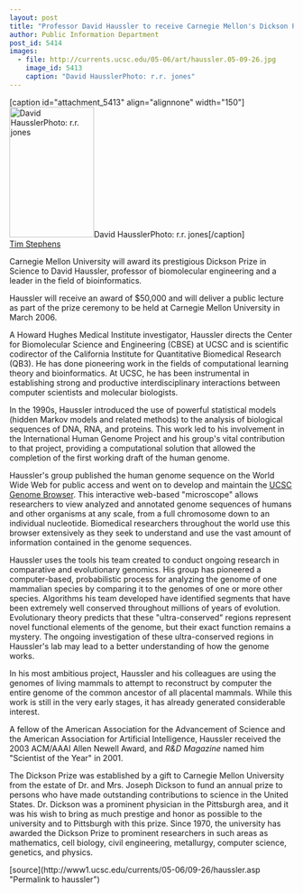 ```yaml
---
layout: post
title: "Professor David Haussler to receive Carnegie Mellon's Dickson Prize"
author: Public Information Department
post_id: 5414
images:
  - file: http://currents.ucsc.edu/05-06/art/haussler.05-09-26.jpg
    image_id: 5413
    caption: "David HausslerPhoto: r.r. jones"
---
```


[caption id="attachment_5413" align="alignnone" width="150"]<a href="http://localhost/mysite/wp-content/uploads/2005/09/haussler.05-09-26.jpg"><img class="size-full wp-image-5413" src="http://localhost/mysite/wp-content/uploads/2005/09/haussler.05-09-26.jpg" alt="David HausslerPhoto: r.r. jones" width="150" height="231" /></a>David HausslerPhoto: r.r. jones[/caption]
<a name="content" id="content"></a><br>
<a href="mailto:stephens@ucsc.edu">Tim Stephens</a>
<p>
  Carnegie Mellon University will award its prestigious Dickson Prize in Science to David Haussler, professor of biomolecular engineering and a leader in the field of bioinformatics.
</p>
<p>
  Haussler will receive an award of $50,000 and will deliver a public lecture as part of the prize ceremony to be held at Carnegie Mellon University in March 2006.
</p>
<p>
  A Howard Hughes Medical Institute investigator, Haussler directs the Center for Biomolecular Science and Engineering (CBSE) at UCSC and is scientific codirector of the California Institute for Quantitative Biomedical Research (QB3). He has done pioneering work in the fields of computational learning theory and bioinformatics. At UCSC, he has been instrumental in establishing strong and productive interdisciplinary interactions between computer scientists and molecular biologists.
</p>
<p>
  In the 1990s, Haussler introduced the use of powerful statistical models (hidden Markov models and related methods) to the analysis of biological sequences of DNA, RNA, and proteins. This work led to his involvement in the International Human Genome Project and his group's vital contribution to that project, providing a computational solution that allowed the completion of the first working draft of the human genome.
</p>
<p>
  Haussler's group published the human genome sequence on the World Wide Web for public access and went on to develop and maintain the <a href="http://genome.ucsc.edu">UCSC Genome Browser</a>. This interactive web-based "microscope" allows researchers to view analyzed and annotated genome sequences of humans and other organisms at any scale, from a full chromosome down to an individual nucleotide. Biomedical researchers throughout the world use this browser extensively as they seek to understand and use the vast amount of information contained in the genome sequences.
</p>
<p>
  Haussler uses the tools his team created to conduct ongoing research in comparative and evolutionary genomics. His group has pioneered a computer-based, probabilistic process for analyzing the genome of one mammalian species by comparing it to the genomes of one or more other species. Algorithms his team developed have identified segments that have been extremely well conserved throughout millions of years of evolution. Evolutionary theory predicts that these "ultra-conserved" regions represent novel functional elements of the genome, but their exact function remains a mystery. The ongoing investigation of these ultra-conserved regions in Haussler's lab may lead to a better understanding of how the genome works.
</p>
<p>
  In his most ambitious project, Haussler and his colleagues are using the genomes of living mammals to attempt to reconstruct by computer the entire genome of the common ancestor of all placental mammals. While this work is still in the very early stages, it has already generated considerable interest.
</p>
<p>
  A fellow of the American Association for the Advancement of Science and the American Association for Artificial Intelligence, Haussler received the 2003 ACM/AAAI Allen Newell Award, and <i>R&amp;D Magazine</i> named him "Scientist of the Year" in 2001.
</p>
<p>
  The Dickson Prize was established by a gift to Carnegie Mellon University from the estate of Dr. and Mrs. Joseph Dickson to fund an annual prize to persons who have made outstanding contributions to science in the United States. Dr. Dickson was a prominent physician in the Pittsburgh area, and it was his wish to bring as much prestige and honor as possible to the university and to Pittsburgh with this prize. Since 1970, the university has awarded the Dickson Prize to prominent researchers in such areas as mathematics, cell biology, civil engineering, metallurgy, computer science, genetics, and physics.
</p>
<form>
  <input name="t1" size="-1" type="hidden">
</form>




</p>
[source](http://www1.ucsc.edu/currents/05-06/09-26/haussler.asp "Permalink to haussler")
